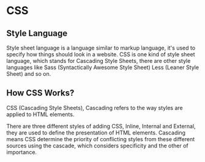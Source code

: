 # CSS

## Style Language

Style sheet language is a language similar to markup language, it's used to specify how things should look in a website. CSS is one kind of style sheet language, which stands for Cascading Style Sheets, there are other style languages like Sass (Syntactically Awesome Style Sheet) Less (Leaner Style Sheet) and so on. 

## How CSS Works?

CSS (Cascading Style Sheets), Cascading refers to the way styles are applied to HTML elements.

There are three different styles of adding CSS, Inline, Internal and External, they are used to define the presentation of HTML elements. Cascading means CSS determine the priority of conflicting styles from these different sources using the cascade, which considers specificity and the other of importance.










